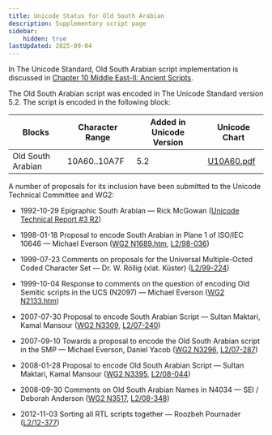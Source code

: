 ```yaml
---
title: Unicode Status for Old South Arabian
description: Supplementary script page
sidebar:
    hidden: true
lastUpdated: 2025-09-04
---
```


In The Unicode Standard, Old South Arabian script implementation is discussed in [Chapter 10 Middle East-II: Ancient Scripts](http://www.unicode.org/versions/latest/ch10.pdf).

[comment]: # (end of intro)

[comment]: # (start of blocks)

The Old South Arabian script was encoded in The Unicode Standard version 5.2. The script is encoded in the following block:

| Blocks  |  Character Range  |  Added in Unicode Version  |  Unicode Chart  |
| ------- | ----------------- | -------------------------- | --------------- |
| Old South Arabian  |  10A60..10A7F  |  5.2  |  [U10A60.pdf](http://www.unicode.org/charts/PDF/U10A60.pdf)  |

[comment]: # (end of blocks)

[comment]: # (start of chars)



[comment]: # (end of chars)

[comment]: # (start of rest)

A number of proposals for its inclusion have been submitted to the Unicode Technical Committee and WG2:

- 1992-10-29 Epigraphic South Arabian — Rick McGowan ([Unicode Technical Report #3 R2](http://www.unicode.org/reports/tr3-2/))   

- 1998-01-18 Proposal to encode South Arabian in Plane 1 of ISO/IEC 10646 — Michael Everson ([WG2 N1689.htm](https://www.unicode.org/wg2/docs/n1689/n1689.htm), [   L2/98-036](http://www.unicode.org/L2/L1998/98036.pdf))

- 1999-07-23 Comments on proposals for the Universal Multiple-Octed Coded Character Set — Dr. W. Röllig (xlat. Küster)      ([L2/99-224](http://www.unicode.org/cgi-bin/GetMatchingDocs.pl?L2/99-224))

- 1999-10-04 Response to comments on the question of encoding Old Semitic scripts in the UCS (N2097) — Michael Everson ([WG2 N2133.htm](https://www.unicode.org/wg2/docs/n2133.htm))

- 2007-07-30 Proposal to encode South Arabian Script — Sultan Maktari, Kamal Mansour ([WG2 N3309](https://www.unicode.org/wg2/docs/n3309.pdf), [L2/07-240](http://www.unicode.org/cgi-bin/GetMatchingDocs.pl?L2/07-240))

- 2007-09-10 Towards a proposal to encode the Old South Arabian script in the SMP — Michael Everson, Daniel Yacob ([WG2 N3296](https://www.unicode.org/wg2/docs/n3296.pdf), [L2/07-287](http://www.unicode.org/cgi-bin/GetMatchingDocs.pl?L2/07-287))

- 2008-01-28 Proposal to encode Old South Arabian Script — Sultan Maktari, Kamal Mansour ([WG2 N3395](https://www.unicode.org/wg2/docs/n3395.pdf), [L2/08-044](http://www.unicode.org/cgi-bin/GetMatchingDocs.pl?L2/08-044))

- 2008-09-30 Comments on Old South Arabian Names in N4034 — SEI / Deborah Anderson ([WG2 N3517](https://www.unicode.org/wg2/docs/n3517.pdf), [L2/08-348](http://www.unicode.org/cgi-bin/GetMatchingDocs.pl?L2/08-348))

- 2012-11-03 Sorting all RTL scripts together — Roozbeh Pournader ([L2/12-377](http://www.unicode.org/cgi-bin/GetMatchingDocs.pl?L2/12-377))
